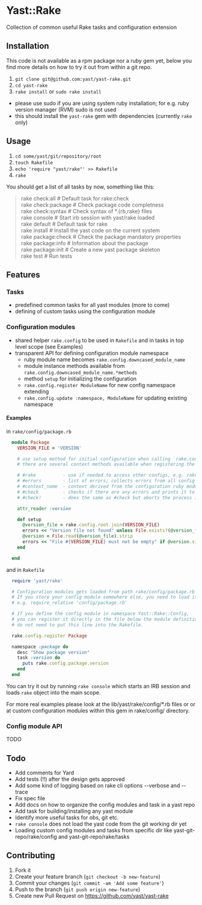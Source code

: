 # Yast::Rake

Collection of common useful Rake tasks and configuration extension

## Installation

This code is not available as a rpm package nor a ruby gem yet, below
you find more details on how to try it out from within a git repo.

1. `git clone git@github.com:yast/yast-rake.git`
2. `cd yast-rake`
3. `rake install` or `sudo rake install`
  * please use sudo if you are using system ruby installation;
    for e.g. ruby version manager (RVM) sudo is not used
  * this should install the `yast-rake` gem with dependencies (currently `rake` only)

## Usage

1. `cd some/yast/git/repository/root`
2. `touch Rakefile`
3. `echo 'require "yast/rake"' >> Rakefile`
4. `rake`

You should get a list of all tasks by now, something like this:

  >  rake check:all      # Default task for rake:check  
  >  rake check:package  # Check package code completness  
  >  rake check:syntax   # Check syntax of *.{rb,rake} files  
  >  rake console        # Start irb session with yast/rake loaded  
  >  rake default        # Default task for rake  
  >  rake install        # Install the yast code on the current system  
  >  rake package:check  # Check the package mandatory properties  
  >  rake package:info   # Information about the package  
  >  rake package:init   # Create a new yast package skeleton  
  >  rake test           # Run tests  


## Features

### Tasks

  * predefined common tasks for all yast modules (more to come)
  * defining of custom tasks using the configuration module

### Configuration modules

  * shared helper `rake.config` to be used in `Rakefile` and in tasks
    in top level scope (see Examples)
  * transparent API for defining configuration module namespace
    * ruby module name becomes `rake.config.downcased_module_name`
    * module instance methods available from `rake.config.downcased_module_name.*methods`
    * method `setup` for initializing the configuration
    * `rake.config.register ModuleName` for new config namespace extending
    * `rake.config.update :namespace, ModuleName` for updating existing namespace

#### Examples

  in `rake/config/package.rb`

  ```ruby
    module Package
      VERSION_FILE = 'VERSION'

      # use setup method for initial configuration when calling `rake.config.register`
      # there are several context methods available when registering the module:

      # #rake          - use if needed to access other configs, e.g. rake.config.yast.install_dir
      # #errors        - list of errors; collects errors from all config modules
      # #context_name  - context derived from the configuration ruby module name
      # #check         - checks if there are any errors and prints it to stderr
      # #check!        - does the same as #check but aborts the process in case of errors

      attr_reader :version

      def setup
        @version_file = rake.config.root.join(VERSION_FILE)
        errors << "Version file not found" unless File.exists?(@version_file)
        @version = File.read(@version_file).strip
        errors << "File #{VERSION_FILE} must not be empty" if @version.size.zero?
      end

    end
  ```

  and in `Rakefile`


  ```ruby
    require 'yast/rake'

    # Configuration modules gets loaded from path rake/config/package.rb automatically.
    # If you store your config module somewhere else, you need to load it manually.
    # e.g. require_relative 'config/package.rb'

    # If you define the config module in namespace Yast::Rake::Config,
    # you can register it directly in the file below the module definition and
    # do not need to put this line into the Rakefile.

    rake.config.register Package

    namespace :package do
      desc "Show package version"
      task :version do
        puts rake.config.package.version
      end
    end
  ```

  You can try it out by running `rake console` which starts an IRB session 
  and loads `rake` object into the main scope.

  For more real examples please look at the lib/yast/rake/config/*.rb files or
  or at custom configuration modules within this gem in rake/config/ directory.

### Config module API
  TODO


## Todo

  * Add comments for Yard
  * Add tests (!!) after the design gets approved
  * Add some kind of logging based on rake cli options --verbose and --trace
  * Fix spec file
  * Add docs on how to organize the config modules and task in a yast repo
  * Add task for building/installing any yast module
  * Identify more useful tasks for obs, git etc.
  * `rake console` does not load the yast code from the git working dir yet
  * Loading custom config modules and tasks from specific dir like 
    yast-git-repo/rake/config and yast-git-repo/rake/tasks


## Contributing

1. Fork it
2. Create your feature branch (`git checkout -b new-feature`)
3. Commit your changes (`git commit -am 'Add some feature'`)
4. Push to the branch (`git push origin new-feature`)
5. Create new Pull Request on https://github.com/yast/yast-rake
